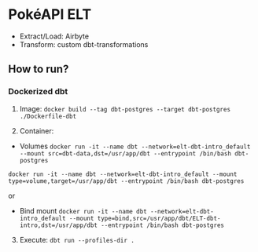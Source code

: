 # PokéAPI ELT

- Extract/Load: Airbyte
- Transform: custom dbt-transformations

## How to run?

### Dockerized dbt

1) Image:
`docker build --tag dbt-postgres --target dbt-postgres ./Dockerfile-dbt`

2) Container:
- Volumes
`docker run -it --name dbt --network=elt-dbt-intro_default --mount src=dbt-data,dst=/usr/app/dbt --entrypoint /bin/bash dbt-postgres`

`docker run -it --name dbt --network=elt-dbt-intro_default --mount type=volume,target=/usr/app/dbt --entrypoint /bin/bash dbt-postgres`

or

- Bind mount
`docker run -it --name dbt --network=elt-dbt-intro_default --mount type=bind,src=/usr/app/dbt/ELT-dbt-intro,dst=/usr/app/dbt --entrypoint /bin/bash dbt-postgres`

3) Execute:
`dbt run --profiles-dir .`
